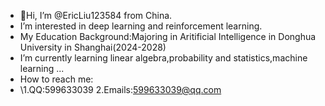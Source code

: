 - 👋Hi, I’m @EricLiu123584 from China.
-  I’m interested in deep learning and reinforcement learning.
-  My Education Background:Majoring in Aritificial Intelligence in Donghua University in Shanghai(2024-2028)
-  I’m currently learning linear algebra,probability and statistics,machine learning ...
-  How to reach me:
-  \1.QQ:599633039 2.Emails:599633039@qq.com
